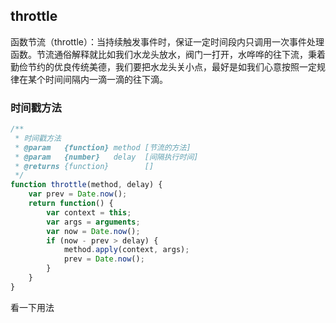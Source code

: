 ## throttle
函数节流（throttle）：当持续触发事件时，保证一定时间段内只调用一次事件处理函数。节流通俗解释就比如我们水龙头放水，阀门一打开，水哗哗的往下流，秉着勤俭节约的优良传统美德，我们要把水龙头关小点，最好是如我们心意按照一定规律在某个时间间隔内一滴一滴的往下滴。
### 时间戳方法
```javascript
/**
 * 时间戳方法
 * @param   {function} method [节流的方法]
 * @param   {number}   delay  [间隔执行时间]
 * @returns {function}        []
 */
function throttle(method, delay) {
    var prev = Date.now();
    return function() {
        var context = this;
        var args = arguments;
        var now = Date.now();
        if (now - prev > delay) {
            method.apply(context, args);
            prev = Date.now();
        }
    }
}
```
看一下用法
```javascript

```